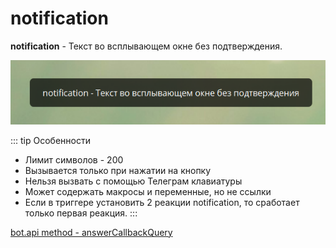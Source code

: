 # notification

**notification** - Текст во всплывающем окне без подтверждения. 

![](./1.png)

::: tip  Особенности
* Лимит символов - 200
* Вызывается только при нажатии на кнопку
* Нельзя вызвать с помощью Телеграм клавиатуры
* Может содержать макросы и переменные, но не ссылки
* Если в триггере установить 2 реакции notification, то сработает только первая реакция.
::: 


[bot.api method - answerCallbackQuery](https://core.telegram.org/bots/api#answercallbackquery)



